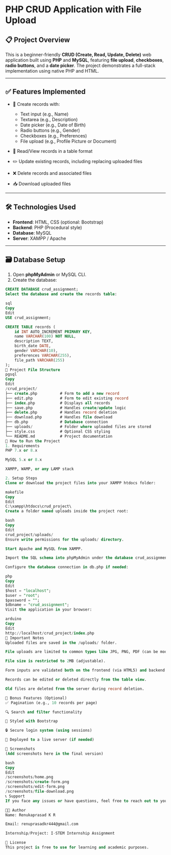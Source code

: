 # PHP CRUD Application with File Upload

## 📋 Project Overview

This is a beginner-friendly **CRUD (Create, Read, Update, Delete)** web application built using **PHP** and **MySQL**, featuring **file upload**, **checkboxes**, **radio buttons**, and a **date picker**. The project demonstrates a full-stack implementation using native PHP and HTML.

---

## ✅ Features Implemented

- 📝 Create records with:
  - Text input (e.g., Name)
  - Textarea (e.g., Description)
  - Date picker (e.g., Date of Birth)
  - Radio buttons (e.g., Gender)
  - Checkboxes (e.g., Preferences)
  - File upload (e.g., Profile Picture or Document)

- 📄 Read/View records in a table format

- ✏️ Update existing records, including replacing uploaded files

- ❌ Delete records and associated files

- 📥 Download uploaded files

---

## 🛠️ Technologies Used

- **Frontend**: HTML, CSS (optional: Bootstrap)
- **Backend**: PHP (Procedural style)
- **Database**: MySQL
- **Server**: XAMPP / Apache

---

## 🗃️ Database Setup

1. Open **phpMyAdmin** or MySQL CLI.
2. Create the database:

```sql
CREATE DATABASE crud_assignment;
Select the database and create the records table:

sql
Copy
Edit
USE crud_assignment;

CREATE TABLE records (
    id INT AUTO_INCREMENT PRIMARY KEY,
    name VARCHAR(100) NOT NULL,
    description TEXT,
    birth_date DATE,
    gender VARCHAR(10),
    preferences VARCHAR(255),
    file_path VARCHAR(255)
);
📁 Project File Structure
pgsql
Copy
Edit
/crud_project/
├── create.php          # Form to add a new record
├── edit.php            # Form to edit existing record
├── index.php           # Displays all records
├── save.php            # Handles create/update logic
├── delete.php          # Handles record deletion
├── download.php        # Handles file download
├── db.php              # Database connection
├── uploads/            # Folder where uploaded files are stored
├── style.css           # Optional CSS styling
└── README.md           # Project documentation
🔧 How to Run the Project
1. Requirements
PHP 7.x or 8.x

MySQL 5.x or 8.x

XAMPP, WAMP, or any LAMP stack

2. Setup Steps
Clone or download the project files into your XAMPP htdocs folder:

makefile
Copy
Edit
C:\xampp\htdocs\crud_project\
Create a folder named uploads inside the project root:

bash
Copy
Edit
crud_project/uploads/
Ensure write permissions for the uploads/ directory.

Start Apache and MySQL from XAMPP.

Import the SQL schema into phpMyAdmin under the database crud_assignment.

Configure the database connection in db.php if needed:

php
Copy
Edit
$host = "localhost";
$user = "root";
$password = "";
$dbname = "crud_assignment";
Visit the application in your browser:

arduino
Copy
Edit
http://localhost/crud_project/index.php
📌 Important Notes
Uploaded files are saved in the /uploads/ folder.

File uploads are limited to common types like JPG, PNG, PDF (can be modified in save.php).

File size is restricted to 2MB (adjustable).

Form inputs are validated both on the frontend (via HTML5) and backend (via PHP).

Records can be edited or deleted directly from the table view.

Old files are deleted from the server during record deletion.

🌟 Bonus Features (Optional)
✅ Pagination (e.g., 10 records per page)

🔍 Search and filter functionality

🎨 Styled with Bootstrap

🔒 Secure login system (using sessions)

🚀 Deployed to a live server (if needed)

📸 Screenshots
(Add screenshots here in the final version)

bash
Copy
Edit
/screenshots/home.png
/screenshots/create-form.png
/screenshots/edit-form.png
/screenshots/file-download.png
📞 Support
If you face any issues or have questions, feel free to reach out to your instructor or project mentor.

👨‍💻 Author
Name: Renukaprasad K R

Email: renuprasadkr444@gmail.com

Internship/Project: I-STEM Internship Assignment

📄 License
This project is free to use for learning and academic purposes.







